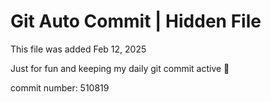 # Git Auto Commit | Hidden File

This file was added Feb 12, 2025

Just for fun and keeping my daily git commit active 🤪

commit number: 510819
